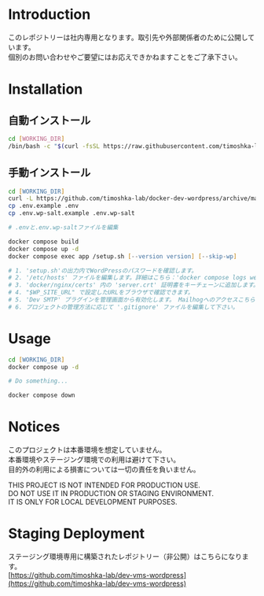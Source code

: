 # Introduction
このレポジトリーは社内専用となります。取引先や外部関係者のために公開しています。  
個別のお問い合わせやご要望にはお応えできかねますことをご了承下さい。

# Installation
## 自動インストール
```bash
cd [WORKING_DIR]
/bin/bash -c "$(curl -fsSL https://raw.githubusercontent.com/timoshka-lab/docker-dev-wordpress-setup/main/setup.sh)"
```

## 手動インストール
```zsh
cd [WORKING_DIR]
curl -L https://github.com/timoshka-lab/docker-dev-wordpress/archive/main.tar.gz | tar xvz -C ./ --strip-components=1
cp .env.example .env
cp .env.wp-salt.example .env.wp-salt

# .envと.env.wp-saltファイルを編集

docker compose build
docker compose up -d
docker compose exec app /setup.sh [--version version] [--skip-wp]

# 1. 'setup.sh'の出力内でWordPressのパスワードを確認します。
# 2. '/etc/hosts' ファイルを編集します。詳細はこちら：'docker compose logs web'
# 3. 'docker/nginx/certs' 内の 'server.crt' 証明書をキーチェーンに追加します。
# 4. "$WP_SITE_URL" で設定したURLをブラウザで確認できます。
# 5. 'Dev SMTP' プラグインを管理画面から有効化します。 Mailhogへのアクセスこちら：http://127.0.0.1:8025/.
# 6. プロジェクトの管理方法に応じて '.gitignore' ファイルを編集して下さい。
```

# Usage
```zsh
cd [WORKING_DIR]
docker compose up -d

# Do something...

docker compose down
```

# Notices
このプロジェクトは本番環境を想定していません。  
本番環境やステージング環境での利用は避けて下さい。  
目的外の利用による損害については一切の責任を負いません。

THIS PROJECT IS NOT INTENDED FOR PRODUCTION USE.  
DO NOT USE IT IN PRODUCTION OR STAGING ENVIRONMENT.  
IT IS ONLY FOR LOCAL DEVELOPMENT PURPOSES.

# Staging Deployment
ステージング環境専用に構築されたレポジトリー（非公開）はこちらになります。  
[https://github.com/timoshka-lab/dev-vms-wordpress](https://github.com/timoshka-lab/dev-vms-wordpress)